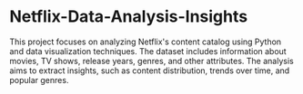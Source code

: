 # Netflix-Data-Analysis-Insights
This project focuses on analyzing Netflix's content catalog using Python and data visualization techniques. The dataset includes information about movies, TV shows, release years, genres, and other attributes. The analysis aims to extract insights, such as content distribution, trends over time, and popular genres.
